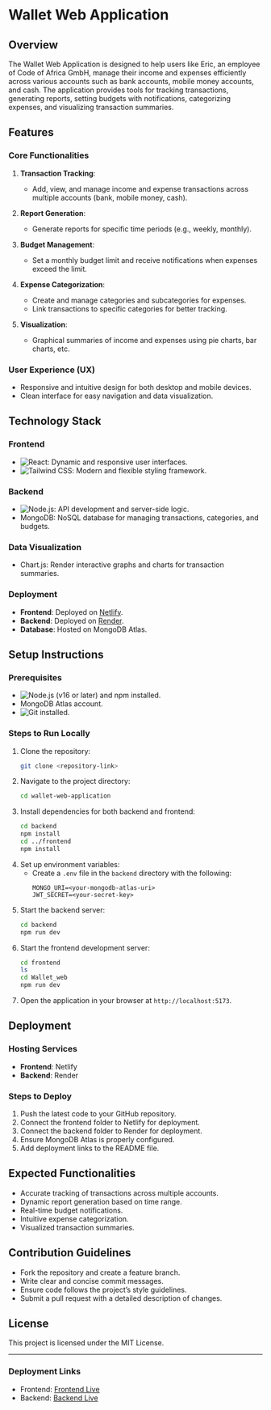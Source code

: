 # Wallet Web Application

## Overview
The Wallet Web Application is designed to help users like Eric, an employee of Code of Africa GmbH, manage their income and expenses efficiently across various accounts such as bank accounts, mobile money accounts, and cash. The application provides tools for tracking transactions, generating reports, setting budgets with notifications, categorizing expenses, and visualizing transaction summaries.

## Features

### Core Functionalities
1. **Transaction Tracking**:
   - Add, view, and manage income and expense transactions across multiple accounts (bank, mobile money, cash).

2. **Report Generation**:
   - Generate reports for specific time periods (e.g., weekly, monthly).

3. **Budget Management**:
   - Set a monthly budget limit and receive notifications when expenses exceed the limit.

4. **Expense Categorization**:
   - Create and manage categories and subcategories for expenses.
   - Link transactions to specific categories for better tracking.

5. **Visualization**:
   - Graphical summaries of income and expenses using pie charts, bar charts, etc.

### User Experience (UX)
- Responsive and intuitive design for both desktop and mobile devices.
- Clean interface for easy navigation and data visualization.

## Technology Stack

### Frontend
- ![React](https://img.shields.io/badge/React-20232A?style=for-the-badge&logo=react&logoColor=61DAFB): Dynamic and responsive user interfaces.
- ![Tailwind CSS](https://img.shields.io/badge/Tailwind_CSS-38B2AC?style=for-the-badge&logo=tailwind-css&logoColor=white): Modern and flexible styling framework.

### Backend
- ![Node.js](https://img.shields.io/badge/Node.js-339933?style=for-the-badge&logo=node.js&logoColor=white): API development and server-side logic.
- MongoDB: NoSQL database for managing transactions, categories, and budgets.

### Data Visualization
- Chart.js: Render interactive graphs and charts for transaction summaries.

### Deployment
- **Frontend**: Deployed on [Netlify](https://www.netlify.com).
- **Backend**: Deployed on [Render](https://render.com).
- **Database**: Hosted on MongoDB Atlas.

## Setup Instructions

### Prerequisites
- ![Node.js](https://img.shields.io/badge/Node.js-339933?style=for-the-badge&logo=node.js&logoColor=white) (v16 or later) and npm installed.
- MongoDB Atlas account.
- ![Git](https://img.shields.io/badge/Git-F05032?style=for-the-badge&logo=git&logoColor=white) installed.

### Steps to Run Locally
1. Clone the repository:
   ```bash
   git clone <repository-link>
   ```
2. Navigate to the project directory:
   ```bash
   cd wallet-web-application
   ```
3. Install dependencies for both backend and frontend:
   ```bash
   cd backend
   npm install
   cd ../frontend
   npm install
   ```
4. Set up environment variables:
   - Create a `.env` file in the `backend` directory with the following:
     ```env
     MONGO_URI=<your-mongodb-atlas-uri>
     JWT_SECRET=<your-secret-key>
     ```
5. Start the backend server:
   ```bash
   cd backend
   npm run dev
   ```
6. Start the frontend development server:
   ```bash
   cd frontend
   ls
   cd Wallet_web
   npm run dev
   ```
7. Open the application in your browser at `http://localhost:5173`.

## Deployment

### Hosting Services
- **Frontend**: Netlify
- **Backend**: Render

### Steps to Deploy
1. Push the latest code to your GitHub repository.
2. Connect the frontend folder to Netlify for deployment.
3. Connect the backend folder to Render for deployment.
4. Ensure MongoDB Atlas is properly configured.
5. Add deployment links to the README file.

## Expected Functionalities
- Accurate tracking of transactions across multiple accounts.
- Dynamic report generation based on time range.
- Real-time budget notifications.
- Intuitive expense categorization.
- Visualized transaction summaries.

## Contribution Guidelines
- Fork the repository and create a feature branch.
- Write clear and concise commit messages.
- Ensure code follows the project’s style guidelines.
- Submit a pull request with a detailed description of changes.

## License
This project is licensed under the MIT License.

---

### Deployment Links
- Frontend: [Frontend Live](https://ericwallets.netlify.app/)
- Backend: [Backend Live](https://walletbacked.onrender.com)

